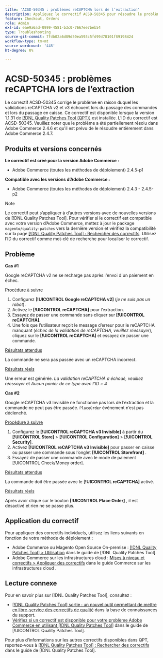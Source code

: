 ```yaml
---
title: 'ACSD-50345 : problèmes reCAPTCHA lors de l’extraction'
description: Appliquez le correctif ACSD-50345 pour résoudre le problème d’Adobe Commerce où les validations reCAPTCHA v2 et v3 ont échoué lors du passage des commandes et pendant le passage en caisse.
feature: Checkout, Orders
role: Admin
exl-id: eae9a6ad-0999-4581-b3c0-7667ee7beb54
type: Troubleshooting
source-git-commit: 7fdb02a6d89d50ea593c5fd99d78101f89198424
workflow-type: tm+mt
source-wordcount: '448'
ht-degree: 0%

---
```


# ACSD-50345 : problèmes reCAPTCHA lors de l’extraction

Le correctif ACSD-50345 corrige le problème en raison duquel les validations reCAPTCHA v2 et v3 échouent lors du passage des commandes et lors du passage en caisse. Ce correctif est disponible lorsque la version 1.1.31 de [[!DNL Quality Patches Tool (QPT)]](https://experienceleague.adobe.com/en/docs/commerce-operations/tools/quality-patches-tool/quality-patches-tool-to-self-serve-quality-patches) est installée. L’ID du correctif est ACSD-50345. Veuillez noter que le problème a été partiellement résolu dans Adobe Commerce 2.4.6 et qu&#39;il est prévu de le résoudre entièrement dans Adobe Commerce 2.4.7.

## Produits et versions concernés

**Le correctif est créé pour la version Adobe Commerce :**

* Adobe Commerce (toutes les méthodes de déploiement) 2.4.5-p1

**Compatible avec les versions d’Adobe Commerce :**

* Adobe Commerce (toutes les méthodes de déploiement) 2.4.3 - 2.4.5-p2

>[!NOTE]
>
>Le correctif peut s’appliquer à d’autres versions avec de nouvelles versions de [!DNL Quality Patches Tool]. Pour vérifier si le correctif est compatible avec votre version d’Adobe Commerce, mettez à jour le package `magento/quality-patches` vers la dernière version et vérifiez la compatibilité sur la page [[!DNL Quality Patches Tool] : Rechercher des correctifs](https://experienceleague.adobe.com/tools/commerce-quality-patches/index.html). Utilisez l’ID du correctif comme mot-clé de recherche pour localiser le correctif.

## Problème

**Cas #1**

Google reCAPTCHA v2 ne se recharge pas après l&#39;envoi d&#39;un paiement en échec.

<u>Procédure à suivre</u>

1. Configurez **[!UICONTROL Google reCAPTCHA v2]** (*je ne suis pas un robot*).
1. Activez le **[!UICONTROL reCAPTCHA]** pour l’extraction.
1. Essayez de passer une commande sans cliquer sur **[!UICONTROL reCAPTCHA]**.
1. Une fois que l’utilisateur reçoit le message d’erreur pour le reCAPTCHA manquant (*échec de la validation de reCAPTCHA, veuillez réessayer*), cliquez sur le **[!UICONTROL reCAPTCHA]** et essayez de passer une commande.

<u>Résultats attendus</u>

La commande ne sera pas passée avec un reCAPTCHA incorrect.

<u>Résultats réels</u>

Une erreur est générée. *La validation reCAPTCHA a échoué, veuillez réessayer* et *Aucun panier de ce type avec l’ID = 4*

**Cas #2**

Google reCAPTCHA v3 Invisible ne fonctionne pas lors de l’extraction et la commande ne peut pas être passée. `PlaceOrder` événement n’est pas déclenché.

<u>Procédure à suivre</u>

1. Configurez le **[!UICONTROL reCAPTCHA v3 Invisible]** à partir du **[!UICONTROL Store]** > **[!UICONTROL Configuration]** > **[!UICONTROL Security]**.
1. Activez **[!UICONTROL reCAPTCHA v3 Invisible]** pour passer en caisse ou passer une commande sous l’onglet **[!UICONTROL Storefront]** .
1. Essayez de passer une commande avec le mode de paiement [!UICONTROL Check/Money order].

<u>Résultats attendus</u>

La commande doit être passée avec le **[!UICONTROL reCAPTCHA]** activé.

<u>Résultats réels</u>

Après avoir cliqué sur le bouton **[!UICONTROL Place Order]** , il est désactivé et rien ne se passe plus.

## Application du correctif

Pour appliquer des correctifs individuels, utilisez les liens suivants en fonction de votre méthode de déploiement :

* Adobe Commerce ou Magento Open Source On-premise : [[!DNL Quality Patches Tool] > Utilisation](/help/tools/quality-patches-tool/usage.md) dans le guide de [!DNL Quality Patches Tool].
* Adobe Commerce sur les infrastructures cloud : [Mises à niveau et correctifs > Appliquer des correctifs](https://experienceleague.adobe.com/docs/commerce-cloud-service/user-guide/develop/upgrade/apply-patches.html) dans le guide Commerce sur les infrastructures cloud .

## Lecture connexe

Pour en savoir plus sur [!DNL Quality Patches Tool], consultez :

* [[!DNL Quality Patches Tool] sortie : un nouvel outil permettant de mettre en libre-service des correctifs de qualité](https://experienceleague.adobe.com/en/docs/commerce-operations/tools/quality-patches-tool/quality-patches-tool-to-self-serve-quality-patches) dans la base de connaissances du support.
* [Vérifiez si un correctif est disponible pour votre problème Adobe Commerce en utilisant [!DNL Quality Patches Tool]](/help/tools/quality-patches-tool/patches-available-in-qpt/check-patch-for-magento-issue-with-magento-quality-patches.md) dans le guide de [!UICONTROL Quality Patches Tool].


Pour plus d’informations sur les autres correctifs disponibles dans QPT, reportez-vous à [[!DNL Quality Patches Tool] : Rechercher des correctifs](https://experienceleague.adobe.com/tools/commerce-quality-patches/index.html) dans le guide de [!DNL Quality Patches Tool].
